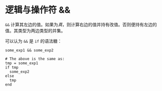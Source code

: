# 逻辑与操作符 &&

`&&` 计算其左边的值。如果为*真*，则计算右边的值并持有改值。否则便持有左边的值。其类型为两边类型的并集。

可以认为 `&&` 是  `if` 的语法糖：

```crystal
some_exp1 && some_exp2

# The above is the same as:
tmp = some_exp1
if tmp
  some_exp2
else
  tmp
end
```

